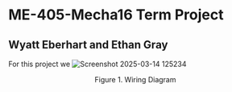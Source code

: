 # ME-405-Mecha16 Term Project
## Wyatt Eberhart and Ethan Gray


For this project we
![Screenshot 2025-03-14 125234](https://github.com/user-attachments/assets/0f2ebb8d-ea97-4c1e-b965-92ead0117f1e)
<p align="center">
  Figure 1. Wiring Diagram
</p>

